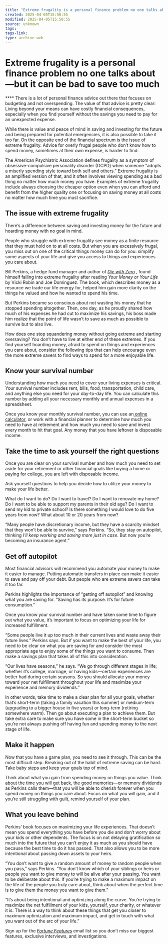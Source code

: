 ```yaml
---
title: "Extreme frugality is a personal finance problem no one talks about—but it can be bad to save too much"
created: 2025-04-05T15:50:55
modified: 2025-04-05T15:50:55
source: unknown
tags:
tags-link:
type: archive-web
---
```


# Extreme frugality is a personal finance problem no one talks about—but it can be bad to save too much


**** There is a lot of personal finance advice out there that focuses on budgeting and not overspending. The value of that advice is pretty clear: Living beyond your means can have costly financial consequences, especially when you find yourself without the savings you need to pay for an unexpected expense.

While there is value and peace of mind in saving and investing for the future and being prepared for potential emergencies, it is also possible to take it too far. On the opposite end of the financial spectrum is the issue of extreme frugality. Advice for overly frugal people who don’t know how to spend money, sometimes at their own expense, is harder to find.

The American Psychiatric Association defines frugality as a symptom of obsessive-compulsive personality disorder (OCPD) when someone “adopts a miserly spending style toward both self and others.” Extreme frugality is an amplified version of that, and it often involves viewing spending as a bad thing no matter how much money you have. Examples of extreme frugality include always choosing the cheaper option even when you can afford and benefit from the higher quality one or focusing on saving money at all costs no matter how much time you must sacrifice.

## **The issue with extreme frugality**

There’s a difference between saving and investing money for the future and hoarding money with no goal in mind.

People who struggle with extreme frugality see money as a finite resource that they must hold on to at all costs. But when you are excessively frugal, you miss out on one of the critical things money can do for you: simplify some aspects of your life and give you access to things and experiences you care about.

Bill Perkins, a hedge fund manager and author of [_Die with Zero_](https://www.diewithzerobook.com/welcome?utm_term=die%20with%20zero&utm_campaign=Search+-+Branded+Keywords&utm_source=adwords&utm_medium=ppc&hsa_acc=2381919388&hsa_cam=10708584875&hsa_grp=104559517566&hsa_ad=453102599706&hsa_src=g&hsa_tgt=kwd-908303434017&hsa_kw=die%20with%20zero&hsa_mt=p&hsa_net=adwords&hsa_ver=3&gclid=Cj0KCQjw37iTBhCWARIsACBt1IwilP2nEinTdFw4QLKzK7AposqEYQczBrmwFf-FpaLQ2TgJ97_CflEaAmz3EALw_wcB) _,_ found himself falling into extreme frugality after reading _Your Money or Your Life_ by Vicki Robin and Joe Dominguez. The book, which describes money as a resource we trade our life energy for, helped him gain more clarity on the things he valued and how he wanted to spend his time. 

But Perkins became so conscious about not wasting his money that he stopped spending altogether. Then, one day, as he proudly shared how much of his expenses he had cut to maximize his savings, his boss made him realize that the point of life wasn’t to save as much as possible to survive but to also live.

How does one stop squandering money without going extreme and starting oversaving? You don’t have to live at either end of these extremes. If you find yourself hoarding money, afraid to spend on things and experiences you care about, consider the following tips that can help encourage even the more extreme savers to find ways to spend for a more enjoyable life. 

## **Know your survival number**

Understanding how much you need to cover your living expenses is critical. Your survival number includes rent, bills, food, transportation, child care, and anything else you need for your day-to-day life. You can calculate this number by adding all your necessary monthly and annual expenses in a spreadsheet.

Once you know your monthly survival number, you can use an[ online calculator](https://smartasset.com/retirement/retirement-calculator), or work with a financial planner to determine how much you need to have at retirement and how much you need to save and invest every month to hit that goal. Any money that you have leftover is disposable income.

## **Take the time to ask yourself the right questions**

Once you are clear on your survival number and how much you need to set aside for your retirement or other financial goals like buying a home or paying for college, you are left with disposable income.

Ask yourself questions to help you decide how to utilize your money to make your life better.

What do I want to do? Do I want to travel? Do I want to renovate my home? Do I want to be able to support my parents in their old age? Do I want to send my kid to private school? Is there something I would love to do five years from now? What about 10 or 20 years from now?

“Many people have discretionary income, but they have a scarcity mindset that they won’t be able to survive,” says Perkins. “So, they stay on autopilot, thinking _I’ll keep working and saving more just in case_. But now you’re becoming an insurance agent.” 

## **Get off autopilot**

Most financial advisors will recommend you automate your money to make it easier to manage. Putting automatic transfers in place can make it easier to save and pay off your debt. But people who are extreme savers can take it too far. 

Perkins highlights the importance of “getting off autopilot” and knowing what you are saving for. “Saving has its purpose. It’s for future consumption.” 

Once you know your survival number and have taken some time to figure out what you value, it’s important to focus on optimizing your life for increased fulfillment.

“Some people live it up too much in their current lives and waste away their future lives.” Perkins says. But if you want to make the best of your life, you need to be clear on what you are saving for and consider the most appropriate age to enjoy some of the things you want to consume. Then make a savings plan that takes all of this into consideration.

“Our lives have seasons,” he says. “We go through different stages in life; whether it’s college, marriage, or having kids—certain experiences are better had during certain seasons. So you should allocate your money toward your net fulfillment throughout your life and maximize your experience and memory dividends.” 

In other words, take time to make a clear plan for all your goals, whether that’s short-term (taking a family vacation this summer) or medium-term (upgrading to a bigger house in five years) or long-term (retiring somewhere warm). Then go about executing a plan to achieve them. But take extra care to make sure you have some in the short-term bucket so you’re not always pushing off having fun and spending money to the next stage of life.

## **Make it happen**

Now that you have a game plan, you need to see it through. This can be the most difficult step. Breaking out of the habit of extreme saving can be hard. Take baby steps and keep your goals top of mind.

Think about what you gain from spending money on things you value. Think about the time you will get back, the good memories—or memory dividends as Perkins calls them—that you will be able to cherish forever when you spend money on things you care about. Focus on what you will gain, and if you’re still struggling with guilt, remind yourself of your plan.

## **What you leave behind**

Perkins’ book focuses on maximizing your life experiences. That doesn’t mean you spend everything you have before you die and don’t worry about your kids or other dependents. The focus is on not delaying gratification so much into the future that you can’t enjoy it as much as you should have because the best time to do it has passed. That also allows you to be more intentional about passing down assets to your heirs.

“You don’t want to give a random amount of money to random people when you pass,” says Perkins. “You don’t know which of your siblings or heirs or people you want to give money to will be alive after your passing. You want to be deliberate about this. If you’re trying to make a maximum impact on the life of the people you truly care about, think about when the perfect time is to give them the money you want to give them.” 

“It’s about being intentional and optimizing along the curve. You’re trying to maximize the net fulfillment of your kids, yourself, your charity, or whatever it is. There is a way to think about these things that get you closer to maximum optimization and maximum impact, and get in touch with what you want out of the arc of your life.”

Sign up for the _[Fortune Features](https://mynewsletters.fortune.com/fortune-features)_ email list so you don’t miss our biggest features, exclusive interviews, and investigations.
